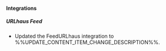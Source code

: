 
#### Integrations

##### URLhaus Feed

- Updated the FeedURLhaus integration to %%UPDATE_CONTENT_ITEM_CHANGE_DESCRIPTION%%.
